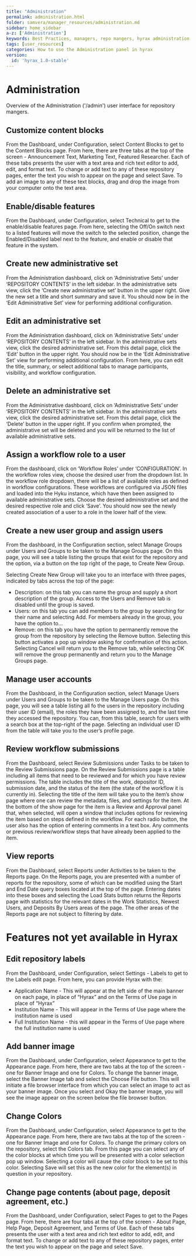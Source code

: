 ```yaml
---
title: "Administration"
permalink: administration.html
folder: samvera/manager_resources/administration.md
sidebar: home_sidebar
a-z: ['Administration']
keywords: Best Practices, managers, repo mangers, hyrax administration
tags: [user_resources]
categories: How to use the Administration panel in hyrax
version:
  id: 'hyrax_1.0-stable'
---
```


# Administration

Overview of the Administration ('/admin') user interface for repository mangers.

## Customize content blocks
From the Dashboard, under Configuration, select Content Blocks to get to the Content Blocks page. From here, there are three tabs at the top of the screen - Announcement Text, Marketing Text, Featured Researcher. Each of these tabs presents the user with a text area and rich text editor to add, edit, and format text. To change or add text to any of these repository pages, enter the text you wish to appear on the page and select Save. To add an image to any of these text blocks, drag and drop the image from your computer onto the text area.

## Enable/disable features
From the Dashboard, under Configuration, select Technical to get to the enable/disable features page. From here, selecting the Off/On switch next to a listed features will move the switch to the selected position, change the Enabled/Disabled label next to the feature, and enable or disable that feature in the system.

## Create new administrative set
From the Administration dashboard, click on ‘Administrative Sets’ under ‘REPOSITORY CONTENTS’ in the left sidebar. In the administrative sets view, click the ‘Create new administrative set’ button in the upper right. Give the new set a title and short summary and save it. You should now be in the ‘Edit Administrative Set’ view for performing additional configuration.

## Edit an administrative set
From the Administration dashboard, click on ‘Administrative Sets’ under ‘REPOSITORY CONTENTS’ in the left sidebar. In the administrative sets view, click the desired administrative set. From this detail page, click the ‘Edit’ button in the upper right. You should now be in the ‘Edit Administrative Set’ view for performing additional configuration. From here, you can edit the title, summary, or select additional tabs to manage participants, visibility, and workflow configuration.

## Delete an administrative set
From the Administrative dashboard, click on ‘Administrative Sets’ under ‘REPOSITORY CONTENTS’ in the left sidebar. In the administrative sets view, click the desired administrative set. From this detail page, click the ‘Delete’ button in the upper right. If you confirm when prompted, the administrative set will be deleted and you will be returned to the list of available administrative sets.

## Assign a workflow role to a user
From the dashboard, click on ‘Workflow Roles’ under ‘CONFIGURATION’. In the workflow roles view, choose the desired user from the dropdown list.  In the workflow role dropdown, there will be a list of available roles as defined in workflow configurations.  These workflows are configured via JSON files and loaded into the Hyku instance, which have then been assigned to available administrative sets.  Choose the desired administrative set and the desired respective role and click ‘Save’.  You should now see the newly created association of a user to a role in the lower half of the view.

## Create a new user group and assign users
From the dashboard, in the Configuration section, select Manage Groups under Users and Groups to be taken to the Manage Groups page. On this page, you will see a table listing the groups that exist for the repository and the option, via a button on the top right of the page, to Create New Group.

Selecting Create New Group will take you to an interface with three pages, indicated by tabs across the top of the page:

- Description: on this tab you can name the group and supply a short description of the group. Access to the Users and Remove tab is disabled until the group is saved.
- Users: on this tab you can add members to the group by searching for their name and selecting Add. For members already in the group, you have the option to…
- Remove: on this tab you have the option to permanently remove the group from the repository by selecting the Remove button. Selecting this button activates a pop up window asking for confirmation of this action. Selecting Cancel will return you to the Remove tab, while selecting OK will remove the group permanently and return you to the Manage Groups page.

## Manage user accounts
From the Dashboard, in the Configuration section, select Manage Users under Users and Groups to be taken to the Manage Users page. On this page, you will see a table listing all fo the users in the repository including their user ID (email), the roles they have been assigned to, and the last time they accessed the repository. You can, from this table, search for users with a search box at the top-right of the page. Selecting an individual user ID from the table will take you to the user’s profile page.

## Review workflow submissions
From the Dashboard, select Review Submissions under Tasks to be taken to the Review Submissions page. On the Review Submissions page is a table including all items that need to be reviewed and for which you have review permissions. The table includes the title of the work, depositor ID, submission date, and the status of the item (the state of the workflow it is currently in). Selecting the title of the item will take you to the item’s show page where one can review the metadata, files, and settings for the item. At the bottom of the show page for the item is a Review and Approval panel that, when selected, will open a window that includes options for reviewing the item based on steps defined in the workflow. For each radio button, the user also has the option of entering comments in a text box. Any comments or previous review/workflow steps that have already been applied to the item.

## View reports
From the Dashboard, select Reports under Activities to be taken to the Reports page. On the Reports page, you are presented with a number of reports for the repository, some of which can be modified using the Start and End Date query boxes located at the top of the page. Entering dates into these boxes and selecting the Load Stats button returns the Reports page with statistics for the relevant dates in the Work Statistics, Newest Users, and Deposits By Users areas of the page. The other areas of the Reports page are not subject to filtering by date.

# Features not yet available in Hyrax

## Edit repository labels
From the Dashboard, under Configuration, select Settings - Labels to get to the Labels edit page. From here, you can provide Hyrax with the:

- Application Name - This will appear at the left side of the main banner on each page, in place of “Hyrax” and on the Terms of Use page in place of “Hyrax”
- Institution Name - This will appear in the Terms of Use page where the institution name is used
- Full Institution Name - this will appear in the Terms of Use page where the full institution name is used

## Add banner image
From the Dashboard, under Configuration, select Appearance to get to the Appearance page. From here, there are two tabs at the top of the screen - one for Banner Image and one for Colors. To change the banner image, select the Banner Image tab and select the Choose File button. This will initiate a file browser interface from which you can select an image to act as your banner image. Once you select and Okay the banner image, you will see the image appear on the screen below the file browser button.

## Change Colors
From the Dashboard, under Configuration, select Appearance to get to the Appearance page. From here, there are two tabs at the top of the screen - one for Banner Image and one for Colors. To change the primary colors on the repository, select the Colors tab. From this page you can select any of the color blocks at which time you will be presented with a color selection pop up window. Selecting a color will cause the color block to be set to this color. Selecting Save will set this as the new color for the element(s) in question in your repository.

## Change page contents (about page, deposit agreement, etc.)
From the Dashboard, under Configuration, select Pages to get to the Pages page. From here, there are four tabs at the top of the screen - About Page, Help Page, Deposit Agreement, and Terms of Use. Each of these tabs presents the user with a text area and rich text editor to add, edit, and format text. To change or add text to any of these repository pages, enter the text you wish to appear on the page and select Save.
